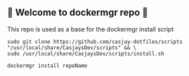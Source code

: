 ## 👋 Welcome to dockermgr repo 👋  
  
This repo is used as a base for the dockermgr install script
  
```shell
sudo git clone https://github.com/casjay-dotfiles/scripts "/usr/local/share/CasjaysDev/scripts" && \
sudo /usr/local/share/CasjaysDev/scripts/install.sh
```
  
```shell
dockermgr install repoName
```
